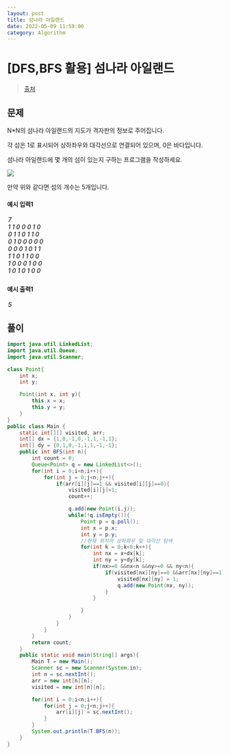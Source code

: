 ```yaml
---
layout: post
title: 섬나라 아일랜드
date: 2022-05-09 11:59:00
category: Algorithm
---
```


# [DFS,BFS 활용] 섬나라 아일랜드

> [출처](https://www.inflearn.com/course/%EC%9E%90%EB%B0%94-%EC%95%8C%EA%B3%A0%EB%A6%AC%EC%A6%98-%EB%AC%B8%EC%A0%9C%ED%92%80%EC%9D%B4-%EC%BD%94%ED%85%8C%EB%8C%80%EB%B9%84/)

## 문제

N\*N의 섬나라 아일랜드의 지도가 격자판의 정보로 주어집니다.

각 섬은 1로 표시되어 상하좌우와 대각선으로 연결되어 있으며, 0은 바다입니다.

섬나라 아일랜드에 몇 개의 섬이 있는지 구하는 프로그램을 작성하세요.

<img src = "https://cote.inflearn.com/public/upload/7c81fe29cd.jpg"/>

만약 위와 같다면 섬의 개수는 5개입니다.

#### 예시 입력1

<h5 style = "margin-top:3px; margin-left:2px;font-weight:550">
7<br>
1 1 0 0 0 1 0<br>
0 1 1 0 1 1 0<br>
0 1 0 0 0 0 0<br>
0 0 0 1 0 1 1<br>
1 1 0 1 1 0 0<br>
1 0 0 0 1 0 0<br>
1 0 1 0 1 0 0<br>

</h5>

#### 예시 출력1

<h5 style = "margin-top:3px; margin-left:2px; font-weight:550">5</h5>

## 풀이

```java
import java.util.LinkedList;
import java.util.Queue;
import java.util.Scanner;

class Point{
    int x;
    int y;

    Point(int x, int y){
        this.x = x;
        this.y = y;
    }
}
public class Main {
    static int[][] visited, arr;
    int[] dx = {1,0,-1,0,-1,1,-1,1};
    int[] dy = {0,1,0,-1,1,1,-1,-1};
    public int BFS(int n){
        int count = 0;
        Queue<Point> q = new LinkedList<>();
        for(int i = 0;i<n;i++){
            for(int j = 0;j<n;j++){
                if(arr[i][j]==1 && visited[i][j]==0){
                    visited[i][j]=1;
                    count++;

                    q.add(new Point(i,j));
                    while(!q.isEmpty()){
                        Point p = q.poll();
                        int x = p.x;
                        int y = p.y;
                        //현재 위치의 상하좌우 및 대각선 탐색
                        for(int k = 0;k<8;k++){
                            int nx = x+dx[k];
                            int ny = y+dy[k];
                            if(nx>=0 &&nx<n &&ny>=0 && ny<n){
                                if(visited[nx][ny]==0 &&arr[nx][ny]==1){
                                    visited[nx][ny] = 1;
                                    q.add(new Point(nx, ny));
                                }
                            }

                        }
                    }
                }
            }
        }
        return count;
    }
    public static void main(String[] args){
        Main T = new Main();
        Scanner sc = new Scanner(System.in);
        int n = sc.nextInt();
        arr = new int[n][n];
        visited = new int[n][n];

        for(int i = 0;i<n;i++){
            for(int j = 0;j<n;j++){
                arr[i][j] = sc.nextInt();
            }
        }
        System.out.println(T.BFS(n));
    }
}
```
